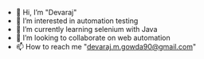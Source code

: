- 👋 Hi, I’m "Devaraj"
- 👀 I’m interested in automation testing 
- 🌱 I’m currently learning selenium with Java 
- 💞️ I’m looking to collaborate on web automation 
- 📫 How to reach me "devaraj.m.gowda90@gmail.com"

<!---
Devaraj1725/Devaraj1725 is a ✨ special ✨ repository because its `README.md` (this file) appears on your GitHub profile.
You can click the Preview link to take a look at your changes.
--->
